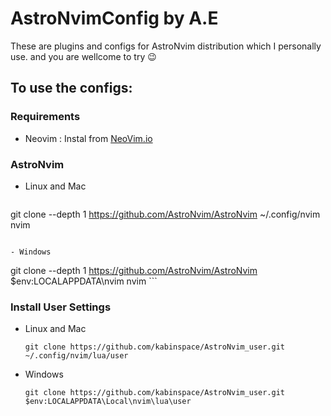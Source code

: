 # AstroNvimConfig by A.E

These are plugins and configs for AstroNvim distribution which I personally use. and you are wellcome to try 😉

## To use the configs:

### Requirements

- Neovim : Instal from [NeoVim.io](https://github.com/neovim/neovim/wiki/Installing-Neovim)

### AstroNvim

- Linux and Mac

  ```
 git clone --depth 1 https://github.com/AstroNvim/AstroNvim ~/.config/nvim
nvim
  ```

- Windows
  ```
git clone --depth 1 https://github.com/AstroNvim/AstroNvim $env:LOCALAPPDATA\nvim
nvim  ```

### Install User Settings

- Linux and Mac

  ```
  git clone https://github.com/kabinspace/AstroNvim_user.git ~/.config/nvim/lua/user
  ```

- Windows
  ```
  git clone https://github.com/kabinspace/AstroNvim_user.git $env:LOCALAPPDATA\Local\nvim\lua\user
  ```
